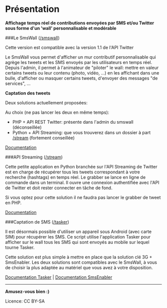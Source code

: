 Présentation
============

__Affichage temps réel de contributions envoyées par SMS et/ou Twitter sous forme d'un 'wall' personnalisable et modérable__

###Le SmsWall ([/smswall](https://github.com/assobug/smswall/tree/master/smswall))

Cette version est compatible avec la version 1.1 de l'API Twitter

Le SmsWall vous permet d'afficher un mur contributif personnalisable qui agrège les tweets et les SMS envoyés par les utilisateurs en temps réel. Depuis l'admin, il permet à l'animateur de "piloter" le wall: mettre en valeur certains tweets ou leur contenu (photo, vidéo, ...) en les affichant dans une bulle, d'afficher ou masquer certains tweets, d'envoyer des messages "de services", ...


__Captation des tweets__

Deux solutions actuellement proposées:

Au choix (ne pas lancer les deux en même temps):

- PHP + API REST Twitter: présente dans l'admin du smswall (déconseillée)
- Python + API Streaming: que vous trouverez dans un dossier à part [/stream](https://github.com/assobug/smswall/tree/master/stream) (fortement conseillée)

[Documentation](https://github.com/assobug/smswall/tree/master/smswall#smswall)


###API Streaming ([/stream](https://github.com/assobug/smswall/tree/master/stream))

Cette petite application en Python branchée sur l'API Streaming de Twitter est en charge de récupérer tous les tweets correspondant à votre recherche (hashtags) en temps réel. Le grabber se lance en ligne de commande dans un terminal. Il ouvre une connexion authentifiée avec l'API de Twitter et doit rester connecter en tâche de fond.

Si vous optez pour cette solution il ne faudra pas lancer le grabber de tweet en PHP.

[Documentation](https://github.com/assobug/smswall/tree/master/stream#grabber)



###Captation de SMS ([/tasker](https://github.com/assobug/smswall/tree/master/tasker))

Il est désormais possible d'utiliser un appareil sous Android (avec carte SIM) pour récupérer les SMS. Ce script utilise l'application Tasker pour afficher sur le wall tous les SMS qui sont envoyés au mobile sur lequel tourne Tasker.

Cette solution est plus simple à mettre en place que la solution clé 3G + SmsEnabler. Les deux solutions sont compatibles avec le SmsWall, à vous de choisir la plus adaptée au matériel que vous avez à votre disposition.

[Documentation Tasker](https://github.com/assobug/smswall/tree/master/tasker#tasker) |
[Documentation SmsEnabler](https://github.com/assobug/smswall/tree/master/tasker#smsenabler)

---



__Amusez-vous bien :)__


Licence: CC BY-SA
